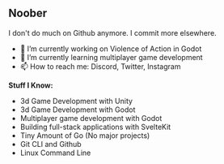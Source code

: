 ## Noober
I don't do much on Github anymore. I commit more elsewhere.

- 🔭 I’m currently working on Violence of Action in Godot
- 🌱 I’m currently learning multiplayer game development
- 📫 How to reach me: Discord, Twitter, Instagram

**Stuff I Know:**
- 3d Game Development with Unity
- 3d Game Development with Godot
- Multiplayer game development with Godot
- Building full-stack applications with SvelteKit
- Tiny Amount of Go (No major projects)
- Git CLI and Github
- Linux Command Line

<!--
**FunNoober/FunNoober** is a ✨ _special_ ✨ repository because its `README.md` (this file) appears on your GitHub profile.

Here are some ideas to get you started:

- 🔭 I’m currently working on ...
- 🌱 I’m currently learning ...
- 👯 I’m looking to collaborate on ...
- 🤔 I’m looking for help with ...
- 💬 Ask me about ...
- 📫 How to reach me: ...
- 😄 Pronouns: ...
- ⚡ Fun fact: ...
-->
